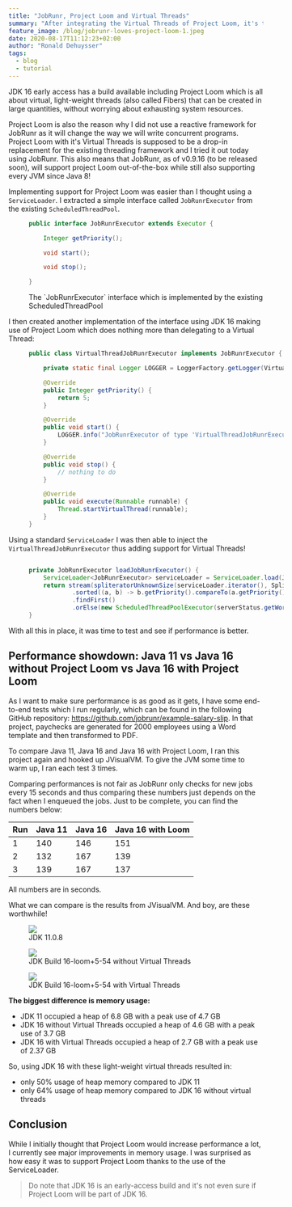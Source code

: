 ```yaml
---
title: "JobRunr, Project Loom and Virtual Threads"
summary: "After integrating the Virtual Threads of Project Loom, it's time for a showdown between Java 11, Java 16 without Virtual Threads and Java 16 with Virtual Threads."
feature_image: /blog/jobrunr-loves-project-loom-1.jpeg
date: 2020-08-17T11:12:23+02:00
author: "Ronald Dehuysser"
tags:
  - blog
  - tutorial
---
```


JDK 16 early access has a build available including Project Loom which is all about virtual, light-weight threads (also called Fibers) that can be created in large quantities, without worrying about exhausting system resources.

Project Loom is also the reason why I did not use a reactive framework for JobRunr as it will change the way we will write concurrent programs. Project Loom with it's Virtual Threads is supposed to be a drop-in replacement for the existing threading framework and I tried it out today using JobRunr.
This also means that JobRunr, as of v0.9.16 (to be released soon), will support project Loom out-of-the-box while still also supporting every JVM since Java 8!

Implementing support for Project Loom was easier than I thought using a `ServiceLoader`. I extracted a simple interface called `JobRunrExecutor` from the existing `ScheduledThreadPool`.

<figure style="width: 100%">

```java
public interface JobRunrExecutor extends Executor {

    Integer getPriority();

    void start();

    void stop();

}
```
<figcaption>The `JobRunrExecutor` interface which is implemented by the existing ScheduledThreadPool</figcaption>
</figure>

I then created another implementation of the interface using JDK 16 making use of Project Loom which does nothing more than delegating to a Virtual Thread:

<figure style="width: 100%">

```java
public class VirtualThreadJobRunrExecutor implements JobRunrExecutor {

    private static final Logger LOGGER = LoggerFactory.getLogger(VirtualThreadJobRunrExecutor.class);

    @Override
    public Integer getPriority() {
        return 5;
    }

    @Override
    public void start() {
        LOGGER.info("JobRunrExecutor of type 'VirtualThreadJobRunrExecutor' started");
    }

    @Override
    public void stop() {
        // nothing to do
    }

    @Override
    public void execute(Runnable runnable) {
        Thread.startVirtualThread(runnable);
    }
}
```
</figure>

Using a standard `ServiceLoader` I was then able to inject the `VirtualThreadJobRunrExecutor` thus adding support for Virtual Threads!

<figure style="width: 100%">

```java

private JobRunrExecutor loadJobRunrExecutor() {
    ServiceLoader<JobRunrExecutor> serviceLoader = ServiceLoader.load(JobRunrExecutor.class);
    return stream(spliteratorUnknownSize(serviceLoader.iterator(), Spliterator.ORDERED), false)
            .sorted((a, b) -> b.getPriority().compareTo(a.getPriority()))
            .findFirst()
            .orElse(new ScheduledThreadPoolExecutor(serverStatus.getWorkerPoolSize(), "backgroundjob-worker-pool"));
}
```
</figure>

With all this in place, it was time to test and see if performance is better.

## Performance showdown: Java 11 vs Java 16 without Project Loom vs Java 16 with Project Loom
As I want to make sure performance is as good as it gets, I have some end-to-end tests which I run regularly, which can be found in the following GitHub repository: https://github.com/jobrunr/example-salary-slip.
In that project, paychecks are generated for 2000 employees using a Word template and then transformed to PDF.

To compare Java 11, Java 16 and Java 16 with Project Loom, I ran this project again and hooked up JVisualVM. To give the JVM some time to warm up, I ran each test 3 times.

Comparing performances is not fair as JobRunr only checks for new jobs every 15 seconds and thus comparing these numbers just depends on the fact when I enqueued the jobs. Just to be complete, you can find the numbers below:


| Run | Java 11 | Java 16 | Java 16 with Loom |
|-----|---------|---------|-------------------|
| 1   |     140 |     146 |               151 |
| 2   |     132 |     167 |               139 |
| 3   |     139 |     167 |               137 |
All numbers are in seconds.

What we can compare is the results from JVisualVM. And boy, are these worthwhile!

<figure>
<img src="/blog/2020-08-17-jvisualvm-jdk11-1.png" class="kg-image">
<figcaption>JDK 11.0.8</figcaption>
</figure>

<figure>
<img src="/blog/2020-08-17-jvisualvm-jdk16.png" class="kg-image">
<figcaption>JDK Build 16-loom+5-54 without Virtual Threads</figcaption>
</figure>

<figure>
<img src="/blog/2020-08-17-jvisualvm-jdk16-withloom.png" class="kg-image">
<figcaption>JDK Build 16-loom+5-54 with Virtual Threads</figcaption>
</figure>




__The biggest difference is memory usage:__

- JDK 11 occupied a heap of 6.8 GB with a peak use of 4.7 GB
- JDK 16 without Virtual Threads occupied a heap of 4.6 GB with a peak use of 3.7 GB
- JDK 16 with Virtual Threads occupied a heap of 2.7 GB with a peak use of 2.37 GB

So, using JDK 16 with these light-weight virtual threads resulted in:
- only 50% usage of heap memory compared to JDK 11
- only 64% usage of heap memory compared to JDK 16 without virtual threads

## Conclusion
While I initially thought that Project Loom would increase performance a lot, I currently see major improvements in memory usage. I was surprised as how easy it was to support Project Loom thanks to the use of the ServiceLoader.

> Do note that JDK 16 is an early-access build and it's not even sure if Project Loom will be part of JDK 16.